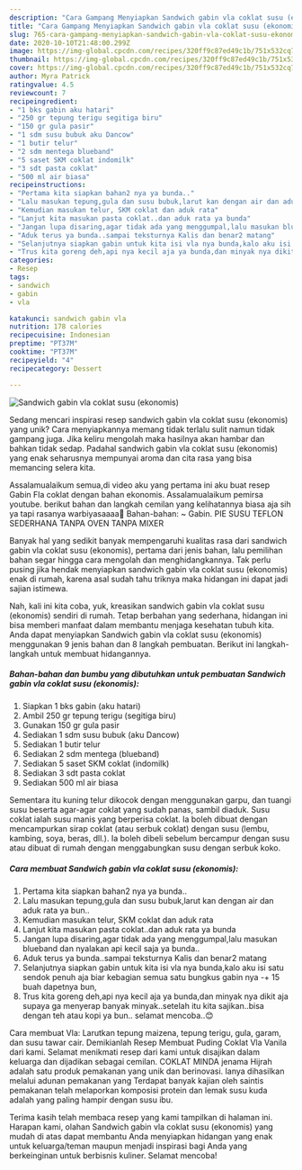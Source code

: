 ```yaml
---
description: "Cara Gampang Menyiapkan Sandwich gabin vla coklat susu (ekonomis) Anti Gagal"
title: "Cara Gampang Menyiapkan Sandwich gabin vla coklat susu (ekonomis) Anti Gagal"
slug: 765-cara-gampang-menyiapkan-sandwich-gabin-vla-coklat-susu-ekonomis-anti-gagal
date: 2020-10-10T21:48:00.299Z
image: https://img-global.cpcdn.com/recipes/320ff9c87ed49c1b/751x532cq70/sandwich-gabin-vla-coklat-susu-ekonomis-foto-resep-utama.jpg
thumbnail: https://img-global.cpcdn.com/recipes/320ff9c87ed49c1b/751x532cq70/sandwich-gabin-vla-coklat-susu-ekonomis-foto-resep-utama.jpg
cover: https://img-global.cpcdn.com/recipes/320ff9c87ed49c1b/751x532cq70/sandwich-gabin-vla-coklat-susu-ekonomis-foto-resep-utama.jpg
author: Myra Patrick
ratingvalue: 4.5
reviewcount: 7
recipeingredient:
- "1 bks gabin aku hatari"
- "250 gr tepung terigu segitiga biru"
- "150 gr gula pasir"
- "1 sdm susu bubuk aku Dancow"
- "1 butir telur"
- "2 sdm mentega blueband"
- "5 saset SKM coklat indomilk"
- "3 sdt pasta coklat"
- "500 ml air biasa"
recipeinstructions:
- "Pertama kita siapkan bahan2 nya ya bunda.."
- "Lalu masukan tepung,gula dan susu bubuk,larut kan dengan air dan aduk rata ya bun.."
- "Kemudian masukan telur, SKM coklat dan aduk rata"
- "Lanjut kita masukan pasta coklat..dan aduk rata ya bunda"
- "Jangan lupa disaring,agar tidak ada yang menggumpal,lalu masukan blueband dan nyalakan api kecil saja ya bunda.."
- "Aduk terus ya bunda..sampai teksturnya Kalis dan benar2 matang"
- "Selanjutnya siapkan gabin untuk kita isi vla nya bunda,kalo aku isi satu sendok penuh aja biar kebagian semua satu bungkus gabin nya -+ 15 buah dapetnya bun,"
- "Trus kita goreng deh,api nya kecil aja ya bunda,dan minyak nya dikit aja supaya ga menyerap banyak minyak..setelah itu kita sajikan..bisa dengan teh atau kopi ya bun.. selamat mencoba..😊"
categories:
- Resep
tags:
- sandwich
- gabin
- vla

katakunci: sandwich gabin vla 
nutrition: 178 calories
recipecuisine: Indonesian
preptime: "PT37M"
cooktime: "PT37M"
recipeyield: "4"
recipecategory: Dessert

---
```



![Sandwich gabin vla coklat susu (ekonomis)](https://img-global.cpcdn.com/recipes/320ff9c87ed49c1b/751x532cq70/sandwich-gabin-vla-coklat-susu-ekonomis-foto-resep-utama.jpg)

Sedang mencari inspirasi resep sandwich gabin vla coklat susu (ekonomis) yang unik? Cara menyiapkannya memang tidak terlalu sulit namun tidak gampang juga. Jika keliru mengolah maka hasilnya akan hambar dan bahkan tidak sedap. Padahal sandwich gabin vla coklat susu (ekonomis) yang enak seharusnya mempunyai aroma dan cita rasa yang bisa memancing selera kita.

Assalamualaikum semua,di video aku yang pertama ini aku buat resep Gabin Fla coklat dengan bahan ekonomis. Assalamualaikum pemirsa youtube. berikut bahan dan langkah cemilan yang kelihatannya biasa aja sih ya tapi rasanya warbiyasaaaa🤗 Bahan-bahan: ~ Gabin. PIE SUSU TEFLON SEDERHANA TANPA OVEN TANPA MIXER

Banyak hal yang sedikit banyak mempengaruhi kualitas rasa dari sandwich gabin vla coklat susu (ekonomis), pertama dari jenis bahan, lalu pemilihan bahan segar hingga cara mengolah dan menghidangkannya. Tak perlu pusing jika hendak menyiapkan sandwich gabin vla coklat susu (ekonomis) enak di rumah, karena asal sudah tahu triknya maka hidangan ini dapat jadi sajian istimewa.


Nah, kali ini kita coba, yuk, kreasikan sandwich gabin vla coklat susu (ekonomis) sendiri di rumah. Tetap berbahan yang sederhana, hidangan ini bisa memberi manfaat dalam membantu menjaga kesehatan tubuh kita. Anda dapat menyiapkan Sandwich gabin vla coklat susu (ekonomis) menggunakan 9 jenis bahan dan 8 langkah pembuatan. Berikut ini langkah-langkah untuk membuat hidangannya.

<!--inarticleads1-->

##### Bahan-bahan dan bumbu yang dibutuhkan untuk pembuatan Sandwich gabin vla coklat susu (ekonomis):

1. Siapkan 1 bks gabin (aku hatari)
1. Ambil 250 gr tepung terigu (segitiga biru)
1. Gunakan 150 gr gula pasir
1. Sediakan 1 sdm susu bubuk (aku Dancow)
1. Sediakan 1 butir telur
1. Sediakan 2 sdm mentega (blueband)
1. Sediakan 5 saset SKM coklat (indomilk)
1. Sediakan 3 sdt pasta coklat
1. Sediakan 500 ml air biasa


Sementara itu kuning telur dikocok dengan menggunakan garpu, dan tuangi susu beserta agar-agar coklat yang sudah panas, sambil diaduk. Susu coklat ialah susu manis yang berperisa coklat. Ia boleh dibuat dengan mencampurkan sirap coklat (atau serbuk coklat) dengan susu (lembu, kambing, soya, beras, dll.). Ia boleh dibeli sebelum bercampur dengan susu atau dibuat di rumah dengan menggabungkan susu dengan serbuk koko. 

<!--inarticleads2-->

##### Cara membuat Sandwich gabin vla coklat susu (ekonomis):

1. Pertama kita siapkan bahan2 nya ya bunda..
1. Lalu masukan tepung,gula dan susu bubuk,larut kan dengan air dan aduk rata ya bun..
1. Kemudian masukan telur, SKM coklat dan aduk rata
1. Lanjut kita masukan pasta coklat..dan aduk rata ya bunda
1. Jangan lupa disaring,agar tidak ada yang menggumpal,lalu masukan blueband dan nyalakan api kecil saja ya bunda..
1. Aduk terus ya bunda..sampai teksturnya Kalis dan benar2 matang
1. Selanjutnya siapkan gabin untuk kita isi vla nya bunda,kalo aku isi satu sendok penuh aja biar kebagian semua satu bungkus gabin nya -+ 15 buah dapetnya bun,
1. Trus kita goreng deh,api nya kecil aja ya bunda,dan minyak nya dikit aja supaya ga menyerap banyak minyak..setelah itu kita sajikan..bisa dengan teh atau kopi ya bun.. selamat mencoba..😊


Cara membuat Vla: Larutkan tepung maizena, tepung terigu, gula, garam, dan susu tawar cair. Demikianlah Resep Membuat Puding Coklat Vla Vanila dari kami. Selamat menikmati resep dari kami untuk disajikan dalam keluarga dan dijadikan sebagai cemilan. COKLAT MINDA jenama Hijrah adalah satu produk pemakanan yang unik dan berinovasi. Ianya dihasilkan melalui adunan pemakanan yang Terdapat banyak kajian oleh saintis pemakanan telah melaporkan komposisi protein dan lemak susu kuda adalah yang paling hampir dengan susu ibu. 

Terima kasih telah membaca resep yang kami tampilkan di halaman ini. Harapan kami, olahan Sandwich gabin vla coklat susu (ekonomis) yang mudah di atas dapat membantu Anda menyiapkan hidangan yang enak untuk keluarga/teman maupun menjadi inspirasi bagi Anda yang berkeinginan untuk berbisnis kuliner. Selamat mencoba!
